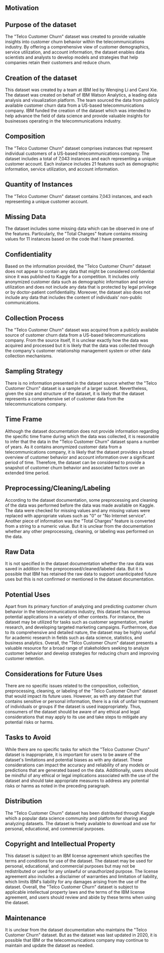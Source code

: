 ## Motivation

## Purpose of the dataset

The "Telco Customer Churn" dataset was created to provide valuable insights into customer churn behavior within the telecommunications industry. By offering a comprehensive view of customer demographics, service utilization, and account information, the dataset enables data scientists and analysts to develop models and strategies that help companies retain their customers and reduce churn.

## Creation of the dataset

This dataset was created by a team at IBM led by Wenqing Li and Carol Xie. The dataset was created on behalf of IBM Watson Analytics, a leading data analysis and visualization platform. The team sourced the data from publicly available customer churn data from a US-based telecommunications company. IBM funded the creation of the dataset which was intended to help advance the field of data science and provide valuable insights for businesses operating in the telecommunications industry.

## Composition

The "Telco Customer Churn" dataset comprises instances that represent individual customers of a US-based telecommunications company. The dataset includes a total of 7,043 instances and each representing a unique customer account. Each instance includes 21 features such as demographic information, service utilization, and account information.

## Quantity of Instances

The "Telco Customer Churn" dataset contains 7,043 instances, and each representing a unique customer account.

## Missing Data

The dataset includes some missing data which can be observed in one of the features. Particularly, the "Total Charges" feature contains missing values for 11 instances based on the code that I have presented. 

## Confidentiality

Based on the information provided, the "Telco Customer Churn" dataset does not appear to contain any data that might be considered confidential since it was published to Kaggle for a competition. It includes only anonymized customer data such as demographic information and service utilization and does not include any data that is protected by legal privilege or by doctor-patient confidentiality. Moreover, the dataset also does not include any data that includes the content of individuals' non-public communications.

## Collection Process

The "Telco Customer Churn" dataset was acquired from a publicly available source of customer churn data from a US-based telecommunications company. From the source itself, It is unclear exactly how the data was acquired and processed but it is likely that the data was collected through the company's customer relationship management system or other data collection mechanisms.

## Sampling Strategy

There is no information presented in the dataset source whether the "Telco Customer Churn" dataset is a sample of a larger subset. Nevertheless, given the size and structure of the dataset, it is likely that the dataset represents a comprehensive set of customer data from the telecommunications company.

## Time Frame

Although the dataset documentation does not provide information regarding the specific time frame during which the data was collected, it is reasonable to infer that the data in the "Telco Customer Churn" dataset spans a number of years. As it contains anonymized customer data from a telecommunications company, it is likely that the dataset provides a broad overview of customer behavior and account information over a significant period of time. Therefore, the dataset can be considered to provide a snapshot of customer churn behavior and associated factors over an extended time period.

## Preprocessing/Cleaning/Labeling

According to the dataset documentation, some preprocessing and cleaning of the data was performed before the data was made available on Kaggle. The data were checked for missing values and any missing values were replaced with appropriate values such as "0" or "No Internet service". Another piece of information was the "Total Charges" feature is converted from a string to a numeric value. But it is unclear from the documentation whether any other preprocessing, cleaning, or labeling was performed on the data.

## Raw Data

It is not specified in the dataset documentation whether the raw data was saved in addition to the preprocessed/cleaned/labeled data. But it is possible that IBM has retained the raw data to support unanticipated future uses but this is not confirmed or mentioned in the dataset documentation.

## Potential Uses

Apart from its primary function of analyzing and predicting customer churn behavior in the telecommunications industry, this dataset has numerous potential applications in a variety of other contexts. For instance, the dataset may be utilized for tasks such as customer segmentation, market research, and developing targeted marketing campaigns. Furthermore, due to its comprehensive and detailed nature, the dataset may be highly useful for academic research in fields such as data science, statistics, and business analytics. Overall, the "Telco Customer Churn" dataset presents a valuable resource for a broad range of stakeholders seeking to analyze customer behavior and develop strategies for reducing churn and improving customer retention.

## Considerations for Future Uses

There are no specific issues related to the composition, collection, preprocessing, cleaning, or labeling of the "Telco Customer Churn" dataset that would impact its future uses. However, as with any dataset that contains sensitive or personal information, there is a risk of unfair treatment of individuals or groups if the dataset is used inappropriately. Thus, consumers of the dataset should be aware of any ethical and legal considerations that may apply to its use and take steps to mitigate any potential risks or harms.

## Tasks to Avoid

While there are no specific tasks for which the "Telco Customer Churn" dataset is inappropriate, it is important for users to be aware of the dataset's limitations and potential biases as with any dataset. These considerations can impact the accuracy and reliability of any models or predictions that are generated based on the data. Additionally, users should be mindful of any ethical or legal implications associated with the use of the dataset and should take appropriate measures to address any potential risks or harms as noted in the preceding paragraph.

## Distribution

The "Telco Customer Churn" dataset has been distributed through Kaggle which a popular data science community and platform for sharing and analyzing datasets. The dataset is freely available to download and use for personal, educational, and commercial purposes.

## Copyright and Intellectual Property

This dataset is subject to an IBM license agreement which specifies the terms and conditions for use of the dataset. The dataset may be used for personal, educational, and commercial purposes but may not be redistributed or used for any unlawful or unauthorized purpose. The license agreement also includes a disclaimer of warranties and limitation of liability, which limits IBM's liability for any damages arising from the use of the dataset. Overall, the "Telco Customer Churn" dataset is subject to applicable intellectual property laws and the terms of the IBM license agreement, and users should review and abide by these terms when using the dataset.

## Maintenance

It is unclear from the dataset documentation who maintains the "Telco Customer Churn" dataset. But as the dataset was last updated in 2020, it is possible that IBM or the telecommunications company may continue to maintain and update the dataset as needed.

